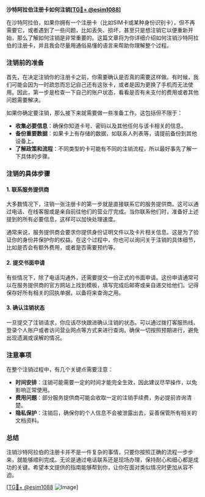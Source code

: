 **沙特阿拉伯注册卡如何注销[[TG💪+ @esim1088](https://t.me/s/esim1088)]**

在沙特阿拉伯，如果你拥有一个注册卡（比如SIM卡或某种身份识别卡），但不再需要它，或者遇到了一些问题，比如丢失、损坏，甚至只是想注销它以便重新开始，那么了解如何注销是非常重要的。这篇文章将为你详细介绍如何注销沙特阿拉伯的注册卡，并且我会尽量用通俗易懂的语言来帮助你理解整个过程。

### 注销前的准备

首先，在决定注销你的注册卡之前，你需要确认是否真的需要这样做。有时候，我们可能会因为一时疏忽而忘记自己还有这张卡，或者是因为更换了手机而无法使用。因此，第一步是检查一下自己的账户状态，看看是否有未支付的费用或者其他问题需要解决。

如果你确定要注销，那么接下来就需要做一些准备工作。这包括但不限于：

- **收集必要信息**：确保你知道卡号、密码以及其他任何与该卡相关的信息。
- **备份重要数据**：如果卡上有存储的数据，如联系人列表等，请提前备份到其他设备上。
- **了解政策和流程**：不同类型的卡可能有不同的注销流程，所以最好事先了解一下具体的步骤。

### 注销的具体步骤

#### 1. 联系服务提供商

大多数情况下，注销一张注册卡的第一步就是直接联系它的服务提供商。这可以通过电话、在线客服或是亲自前往他们的营业厅完成。当你联系他们时，准备好上述提到的所有必要信息，这样可以加快处理速度。

通常来说，服务提供商会要求你提供身份证明文件以及卡片相关信息。这是为了验证你的身份并保护你的权益。在这个过程中，你也可以询问关于注销的具体细节，比如是否会有额外费用，或者是否需要预约等。

#### 2. 提交书面申请

有些情况下，除了电话沟通外，还需要提交一份正式的书面申请。这份申请通常可以在服务提供商的官方网站上找到模板，填写完成后邮寄或亲自递交给他们。记得保存好所有相关的回执单据，以备将来查询之用。

#### 3. 确认注销状态

一旦提交了注销请求，你应该尽快跟进确认注销的状态。可以通过拨打客服热线、登录个人账户或者访问营业网点等方式来进行查询。确保一切按照预期进行，避免出现遗漏或误解的情况。

### 注意事项

在整个注销过程中，有几个关键点需要注意：

- **时间安排**：注销可能需要一定的时间才能完全生效，因此建议尽早操作，以免影响正常使用。
- **费用问题**：部分服务提供商可能会收取一定的注销手续费，务必提前咨询清楚。
- **隐私保护**：注销后，确保你的个人信息不会被泄露出去，妥善保管所有相关的文档资料。

### 总结

注销沙特阿拉伯的注册卡并不是一件复杂的事情，只要你按照正确的流程一步步来，就能够顺利完成。无论是通过电话联系还是现场办理，保持耐心和细心都是成功的关键。希望本文提供的指南能够帮到你，让你在面对类似情况时更加从容不迫。

[[TG💪+ @esim1088](https://t.me/s/esim1088) ![Image](https://i.postimg.cc/4NQfJmqS/Snipaste-2025-05-13-00-14-12.png)]